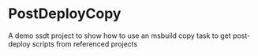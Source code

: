 # PostDeployCopy
A demo ssdt project to show how to use an msbuild copy task to get post-deploy scripts from referenced projects
